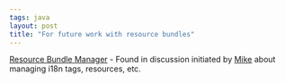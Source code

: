 ```yaml
---
tags: java
layout: post
title: "For future work with resource bundles"
---
```




<a href="http://oss.software.ibm.com/icu4j/demo_tools/RBManager.html">Resource Bundle Manager</a> - Found in discussion initiated by <a href="http://blogs.atlassian.com/rebelutionary/archives/000326.html">Mike</a> about managing i18n tags, resources, etc.


